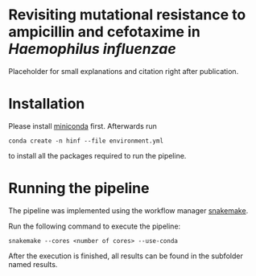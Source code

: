# Revisiting mutational resistance to ampicillin and cefotaxime in *Haemophilus influenzae*
Placeholder for small explanations and citation right after publication.

# Installation
Please install [miniconda](https://docs.anaconda.com/miniconda/) first. Afterwards run
```
conda create -n hinf --file environment.yml
```
to install all the packages required to run the pipeline.

# Running the pipeline
The pipeline was implemented using the workflow manager [snakemake](https://snakemake.readthedocs.io/en/stable/).

Run the following command to execute the pipeline:
```
snakemake --cores <number of cores> --use-conda
```
After the execution is finished, all results can be found in the subfolder named results.